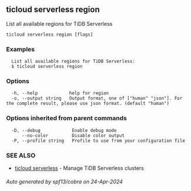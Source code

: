 ## ticloud serverless region

List all available regions for TiDB Serverless

```
ticloud serverless region [flags]
```

### Examples

```
  List all available regions for TiDB Serverless:
  $ ticloud serverless region
```

### Options

```
  -h, --help            help for region
  -o, --output string   Output format, one of ["human" "json"]. For the complete result, please use json format. (default "human")
```

### Options inherited from parent commands

```
  -D, --debug            Enable debug mode
      --no-color         Disable color output
  -P, --profile string   Profile to use from your configuration file
```

### SEE ALSO

* [ticloud serverless](ticloud_serverless.md)	 - Manage TiDB Serverless clusters

###### Auto generated by spf13/cobra on 24-Apr-2024
